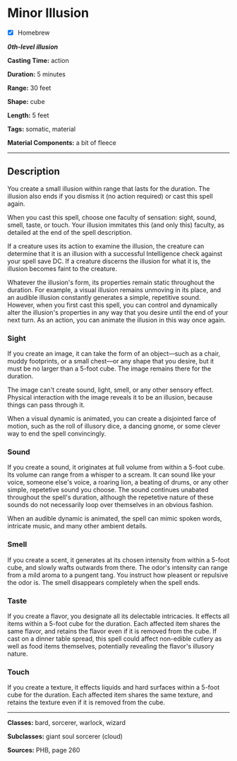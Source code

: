 # Minor Illusion

- [x] Homebrew

***0th-level illusion***

**Casting Time:** action

**Duration:** 5 minutes

**Range:** 30 feet

**Shape:** cube

**Length:** 5 feet

**Tags:** somatic, material

**Material Components:** a bit of fleece

---

## Description
You create a small illusion within range that lasts for the duration. The illusion also ends if you dismiss it (no action required) or cast this spell again. 

When you cast this spell, choose one faculty of sensation: sight, sound, smell, taste, or touch. Your illusion immitates this (and only this) faculty, as detailed at the end of the spell description.

If a creature uses its action to examine the illusion, the creature can determine that it is an illusion with a successful Intelligence check against your spell save DC. If a creature discerns the illusion for what it is, the illusion becomes faint to the creature.

Whatever the illusion's form, its properties remain static throughout the duration. For example, a visual illusion remains unmoving in its place, and an audible illusion constantly generates a simple, repetitive sound. However, when you first cast this spell, you can control and dynamically alter the illusion's properties in any way that you desire until the end of your next turn. As an action, you can animate the illusion in this way once again.

### Sight
If you create an image, it can take the form of an object&mdash;such as a chair, muddy footprints, or a small chest&mdash;or any shape that you desire, but it must be no larger than a 5-foot cube. The image remains there for the duration.

The image can't create sound, light, smell, or any other sensory effect. Physical interaction with the image reveals it to be an illusion, because things can pass through it.

When a visual dynamic is animated, you can create a disjointed farce of motion, such as the roll of illusory dice, a dancing gnome, or some clever way to end the spell convincingly.

### Sound
If you create a sound, it originates at full volume from within a 5-foot cube. Its volume can range from a whisper to a scream. It can sound like your voice, someone else's voice, a roaring lion, a beating of drums, or any other simple, repetetive sound you choose. The sound continues unabated throughout the spell's duration, although the repetetive nature of these sounds do not necessarily loop over themselves in an obvious fashion.

When an audible dynamic is animated, the spell can mimic spoken words, intricate music, and many other ambient details.

### Smell
If you create a scent, it generates at its chosen intensity from within a 5-foot cube, and slowly wafts outwards from there. The odor's intensity can range from a mild aroma to a pungent tang. You instruct how pleasent or repulsive the odor is. The smell disappears completely when the spell ends.

### Taste
If you create a flavor, you designate all its delectable intricacies. It effects all items within a 5-foot cube for the duration. Each affected item shares the same flavor, and retains the flavor even if it is removed from the cube. If cast on a dinner table spread, this spell could affect non-edible cutlery as well as food items themselves, potentially revealing the flavor's illusory nature.

### Touch
If you create a texture, it effects liquids and hard surfaces within a 5-foot cube for the duration. Each affected item shares the same texture, and retains the texture even if it is removed from the cube.

---

**Classes:** bard, sorcerer, warlock, wizard

**Subclasses:** giant soul sorcerer (cloud)

**Sources:** PHB, page 260

<!-- QA pass needed -->
